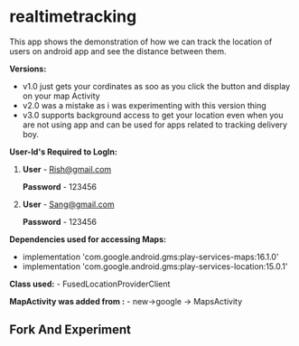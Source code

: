 # realtimetracking
This app shows the demonstration of how we can track the location of users on android app and see the distance between them.
   
**Versions:**
   - v1.0 just gets your cordinates as soo as you click the button and display on your map Activity
   - v2.0 was a mistake as i was experimenting with this version thing
   - v3.0 supports background access to get your location even when you are not using app and can be used for apps related to tracking delivery boy.
   
**User-Id's Required to LogIn:**
  1)   **User**     - Rish@gmail.com
       
       **Password** - 123456    
  2)   **User**     - Sang@gmail.com
       
       **Password** - 123456      
 
**Dependencies used for accessing Maps:**
   - implementation 'com.google.android.gms:play-services-maps:16.1.0'
   - implementation 'com.google.android.gms:play-services-location:15.0.1'
   
**Class used:**
    - FusedLocationProviderClient

**MapActivity was added from :**
    - new->google -> MapsActivity

      
      
## Fork And Experiment 
